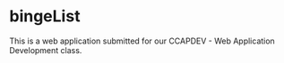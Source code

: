 # bingeList
This is a web application submitted for our CCAPDEV - Web Application Development class.
